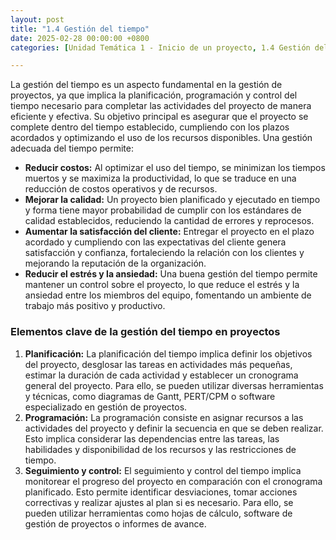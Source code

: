 ```yaml
---
layout: post
title: "1.4 Gestión del tiempo"
date: 2025-02-28 00:00:00 +0800
categories: [Unidad Temática 1 - Inicio de un proyecto, 1.4 Gestión del tiempo]

---
```


La gestión del tiempo es un aspecto fundamental en la gestión de proyectos, ya que 
implica la planificación, programación y control del tiempo necesario para completar 
las actividades del proyecto de manera eficiente y efectiva. Su objetivo principal es 
asegurar que el proyecto se complete dentro del tiempo establecido, cumpliendo con 
los plazos acordados y optimizando el uso de los recursos disponibles. Una gestión 
adecuada del tiempo permite:

- **Reducir costos:** Al optimizar el uso del tiempo, se minimizan los tiempos 
muertos y se maximiza la productividad, lo que se traduce en una reducción de 
costos operativos y de recursos. 
- **Mejorar la calidad:** Un proyecto bien planificado y ejecutado en tiempo y forma 
tiene mayor probabilidad de cumplir con los estándares de calidad establecidos, 
reduciendo la cantidad de errores y reprocesos. 
- **Aumentar la satisfacción del cliente:** Entregar el proyecto en el plazo 
acordado y cumpliendo con las expectativas del cliente genera satisfacción y 
confianza, fortaleciendo la relación con los clientes y mejorando la reputación 
de la organización. 
- **Reducir el estrés y la ansiedad:** Una buena gestión del tiempo permite 
mantener un control sobre el proyecto, lo que reduce el estrés y la ansiedad 
entre los miembros del equipo, fomentando un ambiente de trabajo más 
positivo y productivo.

### Elementos clave de la gestión del tiempo en proyectos
1. **Planificación:** La planificación del tiempo implica definir los objetivos del 
proyecto, desglosar las tareas en actividades más pequeñas, estimar la duración 
de cada actividad y establecer un cronograma general del proyecto. Para ello, se 
pueden utilizar diversas herramientas y técnicas, como diagramas de Gantt, 
PERT/CPM o software especializado en gestión de proyectos. 
2. **Programación:** La programación consiste en asignar recursos a las actividades 
del proyecto y definir la secuencia en que se deben realizar. Esto implica 
considerar las dependencias entre las tareas, las habilidades y disponibilidad de 
los recursos y las restricciones de tiempo. 
3. **Seguimiento y control:** El seguimiento y control del tiempo implica monitorear 
el progreso del proyecto en comparación con el cronograma planificado. Esto 
permite identificar desviaciones, tomar acciones correctivas y realizar ajustes 
al plan si es necesario. Para ello, se pueden utilizar herramientas como hojas de 
cálculo, software de gestión de proyectos o informes de avance.
